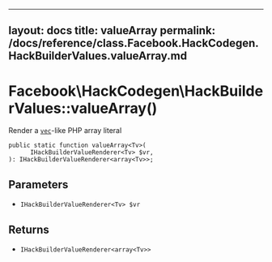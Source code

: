 
***

layout: docs
title: valueArray
permalink: /docs/reference/class.Facebook.HackCodegen.HackBuilderValues.valueArray.md
---







# Facebook\\HackCodegen\\HackBuilderValues::valueArray()




Render a [` vec `](<class.Facebook.HackCodegen.HackBuilderValues.vec.md>)-like PHP array literal




``` Hack
public static function valueArray<Tv>(
      IHackBuilderValueRenderer<Tv> $vr,
): IHackBuilderValueRenderer<array<Tv>>;
```




## Parameters




- ` IHackBuilderValueRenderer<Tv> $vr `




## Returns




+ ` IHackBuilderValueRenderer<array<Tv>> `